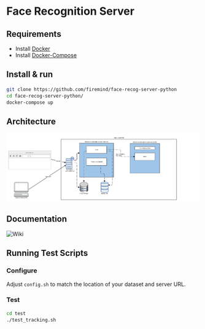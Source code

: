 # Face Recognition Server

## Requirements

* Install [Docker](https://www.docker.com/community-edition)
* Install [Docker-Compose](https://docs.docker.com/compose/)

## Install & run

```bash
git clone https://github.com/firemind/face-recog-server-python
cd face-recog-server-python/
docker-compose up
```

## Architecture

![Diagram](https://github.com/firemind/face-recog-server/raw/master/figures/face_recog_full.png "Architecture")


## Documentation

![Wiki](https://github.com/firemind/facial-recognition-sa-2017/wiki)


## Running Test Scripts

### Configure

Adjust `config.sh` to match the location of your dataset and server URL.


### Test

```bash
cd test
./test_tracking.sh
```

